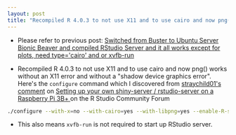 ```yaml
---
layout: post
title: "Recompiled R 4.0.3 to not use X11 and to use cairo and now png() works without an X11 error and without a shadow graphics error"
---
```


* Please refer to previous post:  [Switched  from Buster to Ubuntu Server Bionic Beaver and compiled RStudio Server  and it all works except for plots, need type='cairo' and or xvfb-run](http://rolandtanglao.com/2020/10/30/p1-switched-to-ubuntu-server-bionic-compiled-rstudio-but-plots-do-not-work/)            

* Recompiled R 4.0.3 to not use X11 and to use cairo and now png() works without an X11 error and without a "shadow device graphics error".  Here's the  `configure` command which I discovered from [straychild01's comment](https://community.rstudio.com/t/setting-up-your-own-shiny-server-rstudio-server-on-a-raspberry-pi-3b/18982/39) on [Setting up your own shiny-server / rstudio-server on a Raspberry Pi 3B+ ](https://community.rstudio.com/t/setting-up-your-own-shiny-server-rstudio-server-on-a-raspberry-pi-3b/18982) on the R Studio Community Forum

```bash
./configure --with-x=no --with-cairo=yes --with-libpng=yes --enable-R-shlib`
```

* This also means `xvfb-run` is not required to start up RStudio server.
